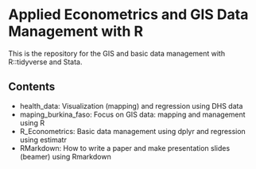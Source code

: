 # Applied Econometrics and GIS Data Management with R

This is the repository for the GIS and basic data management with R::tidyverse and Stata. 

## Contents

- health_data: Visualization (mapping) and regression using DHS data 
- maping_burkina_faso: Focus on GIS data: mapping and management using R
- R_Econometrics: Basic data management using dplyr and regression using estimatr
- RMarkdown: How to write a paper and make presentation slides (beamer) using Rmarkdown